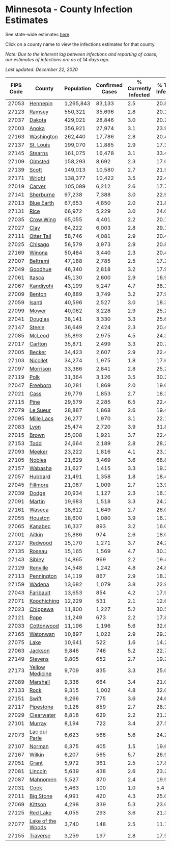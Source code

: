 # Minnesota - County Infection Estimates

See state-wide estimates [here](/infections/us-mn).

Click on a county name to view the infections estimates for that county.

*Note: Due to the inherent lag between infections and reporting of cases, our estimates of infections are as of 14 days ago.*

*Last updated: December 22, 2020*

|   FIPS Code |                                 County |   Population |   Confirmed Cases |   % Currently Infected |   % Total Infected |
|-------------|----------------------------------------|--------------|-------------------|------------------------|--------------------|
|       27053 |                   [Hennepin](hennepin) |    1,265,843 |            83,133 |                    2.5 |               20.8 |
|       27123 |                       [Ramsey](ramsey) |      550,321 |            35,696 |                    2.8 |               20.1 |
|       27037 |                       [Dakota](dakota) |      429,021 |            28,846 |                    3.0 |               20.2 |
|       27003 |                         [Anoka](anoka) |      356,921 |            27,974 |                    3.1 |               23.9 |
|       27163 |               [Washington](washington) |      262,440 |            17,786 |                    2.8 |               20.4 |
|       27137 |                 [St. Louis](st.-louis) |      199,070 |            11,885 |                    2.9 |               17.3 |
|       27145 |                     [Stearns](stearns) |      161,075 |            16,478 |                    3.1 |               33.4 |
|       27109 |                     [Olmsted](olmsted) |      158,293 |             8,692 |                    2.3 |               17.0 |
|       27139 |                         [Scott](scott) |      149,013 |            10,580 |                    2.7 |               21.5 |
|       27171 |                       [Wright](wright) |      138,377 |            10,422 |                    3.5 |               22.4 |
|       27019 |                       [Carver](carver) |      105,089 |             6,212 |                    2.6 |               17.7 |
|       27141 |                 [Sherburne](sherburne) |       97,238 |             7,388 |                    3.0 |               22.9 |
|       27013 |               [Blue Earth](blue-earth) |       67,653 |             4,850 |                    2.0 |               21.8 |
|       27131 |                           [Rice](rice) |       66,972 |             5,229 |                    3.0 |               24.0 |
|       27035 |                 [Crow Wing](crow-wing) |       65,055 |             4,401 |                    2.2 |               20.1 |
|       27027 |                           [Clay](clay) |       64,222 |             6,003 |                    2.8 |               29.1 |
|       27111 |               [Otter Tail](otter-tail) |       58,746 |             4,081 |                    2.9 |               20.4 |
|       27025 |                     [Chisago](chisago) |       56,579 |             3,973 |                    2.9 |               20.8 |
|       27169 |                       [Winona](winona) |       50,484 |             3,440 |                    2.3 |               20.4 |
|       27007 |                   [Beltrami](beltrami) |       47,188 |             2,785 |                    2.5 |               17.2 |
|       27049 |                     [Goodhue](goodhue) |       46,340 |             2,818 |                    3.2 |               17.9 |
|       27061 |                       [Itasca](itasca) |       45,130 |             2,600 |                    2.9 |               16.9 |
|       27067 |                 [Kandiyohi](kandiyohi) |       43,199 |             5,247 |                    4.7 |               38.1 |
|       27009 |                       [Benton](benton) |       40,889 |             3,749 |                    3.2 |               27.9 |
|       27059 |                       [Isanti](isanti) |       40,596 |             2,527 |                    3.0 |               18.3 |
|       27099 |                         [Mower](mower) |       40,062 |             3,228 |                    2.9 |               25.2 |
|       27041 |                     [Douglas](douglas) |       38,141 |             3,330 |                    3.3 |               25.6 |
|       27147 |                       [Steele](steele) |       36,649 |             2,424 |                    2.3 |               20.4 |
|       27085 |                       [McLeod](mcleod) |       35,893 |             2,975 |                    4.5 |               24.3 |
|       27017 |                     [Carlton](carlton) |       35,871 |             2,499 |                    3.3 |               20.7 |
|       27005 |                       [Becker](becker) |       34,423 |             2,607 |                    2.9 |               22.4 |
|       27103 |                   [Nicollet](nicollet) |       34,274 |             1,975 |                    1.8 |               17.6 |
|       27097 |                   [Morrison](morrison) |       33,386 |             2,841 |                    2.8 |               25.2 |
|       27119 |                           [Polk](polk) |       31,364 |             3,126 |                    3.5 |               30.2 |
|       27047 |                   [Freeborn](freeborn) |       30,281 |             1,869 |                    2.0 |               19.0 |
|       27021 |                           [Cass](cass) |       29,779 |             1,853 |                    2.7 |               18.3 |
|       27115 |                           [Pine](pine) |       29,579 |             2,285 |                    6.5 |               22.4 |
|       27079 |                   [Le Sueur](le-sueur) |       28,887 |             1,868 |                    2.6 |               19.4 |
|       27095 |               [Mille Lacs](mille-lacs) |       26,277 |             1,970 |                    3.1 |               22.1 |
|       27083 |                           [Lyon](lyon) |       25,474 |             2,720 |                    3.9 |               31.8 |
|       27015 |                         [Brown](brown) |       25,008 |             1,921 |                    3.7 |               22.4 |
|       27153 |                           [Todd](todd) |       24,664 |             2,189 |                    2.8 |               28.2 |
|       27093 |                       [Meeker](meeker) |       23,222 |             1,816 |                    4.1 |               23.1 |
|       27105 |                       [Nobles](nobles) |       21,629 |             3,469 |                    3.6 |               68.8 |
|       27157 |                     [Wabasha](wabasha) |       21,627 |             1,415 |                    3.3 |               19.2 |
|       27057 |                     [Hubbard](hubbard) |       21,491 |             1,358 |                    1.8 |               18.4 |
|       27045 |                   [Fillmore](fillmore) |       21,067 |             1,009 |                    2.7 |               13.9 |
|       27039 |                         [Dodge](dodge) |       20,934 |             1,127 |                    2.3 |               16.1 |
|       27091 |                       [Martin](martin) |       19,683 |             1,518 |                    3.3 |               24.2 |
|       27161 |                       [Waseca](waseca) |       18,612 |             1,649 |                    2.7 |               26.0 |
|       27055 |                     [Houston](houston) |       18,600 |             1,080 |                    3.9 |               16.7 |
|       27065 |                     [Kanabec](kanabec) |       16,337 |               893 |                    3.2 |               16.0 |
|       27001 |                       [Aitkin](aitkin) |       15,886 |               974 |                    2.6 |               18.0 |
|       27127 |                     [Redwood](redwood) |       15,170 |             1,271 |                    3.7 |               24.2 |
|       27135 |                       [Roseau](roseau) |       15,165 |             1,569 |                    4.7 |               30.3 |
|       27143 |                       [Sibley](sibley) |       14,865 |               969 |                    2.2 |               19.4 |
|       27129 |                   [Renville](renville) |       14,548 |             1,242 |                    4.8 |               24.8 |
|       27113 |               [Pennington](pennington) |       14,119 |               867 |                    2.9 |               18.2 |
|       27159 |                       [Wadena](wadena) |       13,682 |             1,079 |                    3.8 |               22.9 |
|       27043 |                 [Faribault](faribault) |       13,653 |               854 |                    4.2 |               17.9 |
|       27071 |             [Koochiching](koochiching) |       12,229 |               531 |                    2.1 |               12.6 |
|       27023 |                   [Chippewa](chippewa) |       11,800 |             1,227 |                    5.2 |               30.5 |
|       27121 |                           [Pope](pope) |       11,249 |               673 |                    2.2 |               17.8 |
|       27033 |               [Cottonwood](cottonwood) |       11,196 |             1,196 |                    5.6 |               32.6 |
|       27165 |                   [Watonwan](watonwan) |       10,897 |             1,022 |                    2.9 |               29.2 |
|       27075 |                           [Lake](lake) |       10,641 |               522 |                    1.6 |               14.2 |
|       27063 |                     [Jackson](jackson) |        9,846 |               746 |                    5.2 |               22.7 |
|       27149 |                     [Stevens](stevens) |        9,805 |               652 |                    2.7 |               19.2 |
|       27173 |     [Yellow Medicine](yellow-medicine) |        9,709 |               835 |                    3.3 |               25.0 |
|       27089 |                   [Marshall](marshall) |        9,336 |               664 |                    3.4 |               21.0 |
|       27133 |                           [Rock](rock) |        9,315 |             1,002 |                    4.8 |               32.0 |
|       27151 |                         [Swift](swift) |        9,266 |               775 |                    3.6 |               24.6 |
|       27117 |                 [Pipestone](pipestone) |        9,126 |               859 |                    2.7 |               28.3 |
|       27029 |               [Clearwater](clearwater) |        8,818 |               629 |                    2.2 |               21.2 |
|       27101 |                       [Murray](murray) |        8,194 |               722 |                    3.4 |               27.5 |
|       27073 |         [Lac qui Parle](lac-qui-parle) |        6,623 |               566 |                    5.6 |               24.2 |
|       27107 |                       [Norman](norman) |        6,375 |               405 |                    1.5 |               19.6 |
|       27167 |                       [Wilkin](wilkin) |        6,207 |               565 |                    5.7 |               26.9 |
|       27051 |                         [Grant](grant) |        5,972 |               361 |                    2.5 |               17.8 |
|       27081 |                     [Lincoln](lincoln) |        5,639 |               438 |                    2.6 |               23.2 |
|       27087 |                   [Mahnomen](mahnomen) |        5,527 |               370 |                    2.4 |               19.9 |
|       27031 |                           [Cook](cook) |        5,463 |               100 |                    1.0 |                5.4 |
|       27011 |                 [Big Stone](big-stone) |        4,991 |               420 |                    4.3 |               25.0 |
|       27069 |                     [Kittson](kittson) |        4,298 |               339 |                    5.3 |               23.0 |
|       27125 |                   [Red Lake](red-lake) |        4,055 |               293 |                    3.6 |               21.3 |
|       27077 | [Lake of the Woods](lake-of-the-woods) |        3,740 |               148 |                    2.5 |               11.1 |
|       27155 |                   [Traverse](traverse) |        3,259 |               197 |                    2.8 |               17.5 |